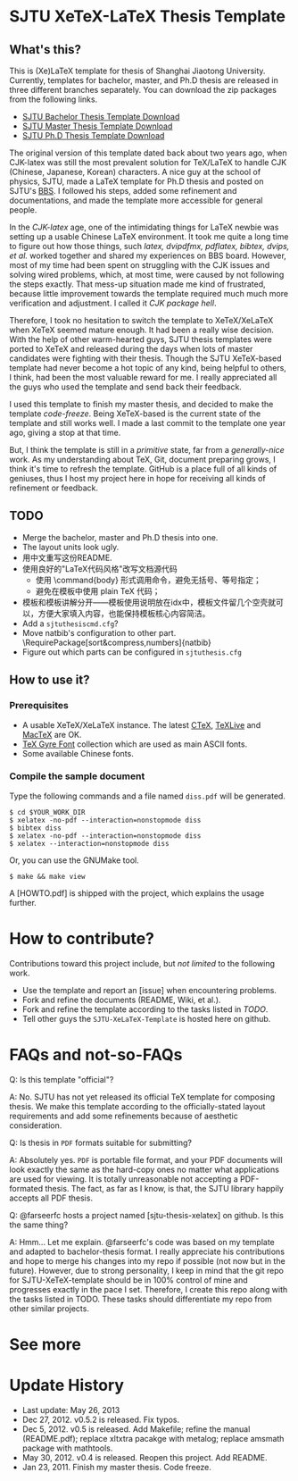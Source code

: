 SJTU XeTeX-LaTeX Thesis Template
======

What's this? 
-------

This is (Xe)LaTeX template for thesis of Shanghai Jiaotong University. Currently, templates for bachelor, master, and Ph.D thesis are released in three different branches separately. You can download the zip packages from the following links. 

* [SJTU Bachelor Thesis Template Download](https://github.com/weijianwen/sjtu-thesis-template-latex/archive/bachelor-thesis.zip)
* [SJTU Master Thesis Template Download](https://github.com/weijianwen/sjtu-thesis-template-latex/archive/master-thesis.zip) 
* [SJTU Ph.D Thesis Template Download](https://github.com/weijianwen/sjtu-thesis-template-latex/archive/phd-thesis.zip) 

The original version of this template dated back about two years ago, when CJK-latex was still the most prevalent solution for TeX/LaTeX to handle CJK (Chinese, Japanese, Korean) characters. A nice guy at the school of physics, SJTU, made a LaTeX template for Ph.D thesis and posted on SJTU's [BBS](https://bbs.sjtu.edu.cn/bbsdoc?board=TeX_LaTeX). I followed his steps, added some refinement and documentations, and made the template more accessible for general people.

In the *CJK-latex* age, one of the intimidating things for LaTeX newbie was setting up a usable Chinese LaTeX environment. It took me quite a long time to figure out how those things, such *latex, dvipdfmx, pdflatex, bibtex, dvips, et al.* worked together and shared my experiences on BBS board. However, most of my time had been spent on struggling with the CJK issues and solving wired problems, which, at most time, were caused by not following the steps exactly. That mess-up situation made me kind of frustrated, because little improvement towards the template required much much more verification and adjustment. I called it *CJK package hell*.

Therefore, I took no hesitation to switch the template to XeTeX/XeLaTeX when XeTeX seemed mature enough. It had been a really wise decision. With the help of other warm-hearted guys, SJTU thesis templates were ported to XeTeX and released during the days when lots of master candidates were fighting with their thesis. Though the SJTU XeTeX-based template had never become a hot topic of any kind, being helpful to others, I think, had been the most valuable reward for me. I really appreciated all the guys who used the template and send back their feedback.

I used this template to finish my master thesis, and decided to make the template *code-freeze*. Being XeTeX-based is the current state of the template and still works well. I made a last commit to the template one year ago, giving a stop at that time.

But, I think the template is still in a *primitive* state, far from a *generally-nice* work. As my understanding about TeX, Git, document preparing grows, I think it's time to refresh the template. GitHub is a place full of all kinds of geniuses, thus I host my project here in hope for receiving all kinds of refinement or feedback. 

TODO
------
* Merge the bachelor, master and Ph.D thesis into one.
* The layout units look ugly.
* 用中文重写这份README.
* 使用良好的"LaTeX代码风格"改写文档源代码
	* 使用 \command{body} 形式调用命令，避免无括号、等号指定；
	* 避免在模板中使用 plain TeX 代码；
* 模板和模板讲解分开——模板使用说明放在idx中，模板文件留几个空壳就可以，方便大家填入内容，也能保持模板核心内容简洁。
* Add a ```sjtuthesiscmd.cfg```?
* Move natbib's configuration to other part. \RequirePackage[sort&compress,numbers]{natbib}
* Figure out which parts can be configured in ```sjtuthesis.cfg```

How to use it?
------

### Prerequisites

* A usable XeTeX/XeLaTeX instance. The latest [CTeX], [TeXLive] and [MacTeX] are OK.
* [TeX Gyre Font] collection which are used as main ASCII fonts.
* Some available Chinese fonts. 

### Compile the sample document

Type the following commands and a file named ```diss.pdf``` will be generated.

	$ cd $YOUR_WORK_DIR
	$ xelatex -no-pdf --interaction=nonstopmode diss
	$ bibtex diss
	$ xelatex -no-pdf --interaction=nonstopmode diss
	$ xelatex --interaction=nonstopmode diss
 
Or, you can use the GNUMake tool.

	$ make && make view

A [HOWTO.pdf] is shipped with the project, which explains the usage further.

# How to contribute? 

Contributions toward this project include, but *not limited* to the following work. 

* Use the template and report an [issue] when encountering problems.
* Fork and refine the documents (README, Wiki, et al.).
* Fork and refine the template according to the tasks listed in *TODO*.
* Tell other guys the ```SJTU-XeLaTeX-Template``` is hosted here on github. 

# FAQs and not-so-FAQs 

Q: Is this template "official"?

A: No. SJTU has not yet released its official TeX template for composing thesis. We make this template according to the officially-stated layout requirements and add some refinements because of aesthetic consideration.

Q: Is thesis in ```PDF``` formats suitable for submitting?

A: Absolutely yes. ```PDF``` is portable file format, and your PDF documents will look exactly the same as the hard-copy ones no matter what applications are used for viewing. It is totally unreasonable not accepting a PDF-formated thesis. The fact, as far as I know, is that, the SJTU library happily accepts all PDF thesis.

Q: @farseerfc hosts a project named [sjtu-thesis-xelatex] on github. Is this the same thing?

A: Hmm... Let me explain.  @farseerfc's code was based on my template and adapted to bachelor-thesis format. I really appreciate his contributions and hope to merge his changes into my repo if possible (not now but in the future). However, due to strong personality, I keep in mind that the git repo for SJTU-XeTeX-template should be in 100% control of mine and progresses exactly in the pace I set. Therefore, I create this repo along with the tasks listed in TODO. These tasks should differentiate my repo from other similar projects.

# See more
[README.pdf]: https://raw.github.com/weijianwen/sjtu-thesis-template-latex/master/README.pdf
[CTeX]: http://www.ctex.org/
[TeXLive]: http://www.tug.org/texlive/
[MacTeX]: http://tug.org/mactex/
[TeX Gyre Font]: http://www.gust.org.pl/projects/e-foundry/tex-gyre/
[LATEX Notes]: http://math.nju.edu.cn/~meijq/tex/lnotes.pdf
[XeTeX/中文排版之胡言乱语]: http://goo.gl/oRNcW

# Update History 
* Last update: May 26, 2013
* Dec 27, 2012. v0.5.2 is released. Fix typos.
* Dec 5, 2012. v0.5 is released. Add Makefile; refine the manual (README.pdf); replace xltxtra pacakge with metalog; replace amsmath package with mathtools.
* May 30, 2012. v0.4 is released. Reopen this project. Add README.
* Jan 23, 2011. Finish my master thesis. Code freeze.

